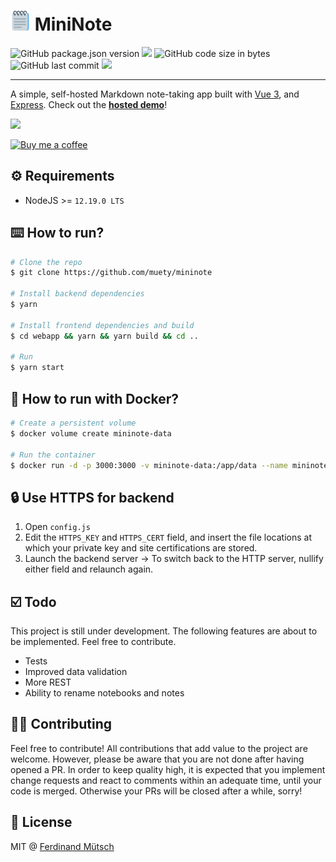 # ![](webapp/public/favicon-32x32.png) MiniNote
![GitHub package.json version](https://badges.fw-web.space/github/package-json/v/muety/mininote?style=flat-square)
![](https://badges.fw-web.space/github/license/muety/mininote?style=flat-square)
![GitHub code size in bytes](https://badges.fw-web.space/github/languages/code-size/muety/mininote?style=flat-square)
![GitHub last commit](https://badges.fw-web.space/github/last-commit/muety/mininote?style=flat-square)
[![](https://badges.fw-web.space/liberapay/receives/muety.svg?logo=liberapay&style=flat-square)](https://liberapay.com/muety/)

---

A simple, self-hosted Markdown note-taking app built with [Vue 3](https://v3.vuejs.org), and [Express](http://expressjs.com). Check out the **[hosted demo](https://apps.muetsch.io/mininote)**!

![](https://i.imgur.com/Y9TFu6w.png)

[![Buy me a coffee](https://www.buymeacoffee.com/assets/img/custom_images/orange_img.png)](https://buymeacoff.ee/n1try)


## ⚙️ Requirements
* NodeJS >= `12.19.0 LTS`

## ⌨️ How to run?
```bash
# Clone the repo
$ git clone https://github.com/muety/mininote

# Install backend dependencies
$ yarn

# Install frontend dependencies and build
$ cd webapp && yarn && yarn build && cd ..

# Run
$ yarn start
```

## 🐳 How to run with Docker?
```bash
# Create a persistent volume
$ docker volume create mininote-data

# Run the container
$ docker run -d -p 3000:3000 -v mininote-data:/app/data --name mininote n1try/mininote
```

## 🔒 Use HTTPS for backend
1. Open `config.js`
2. Edit the `HTTPS_KEY` and `HTTPS_CERT` field, and insert the file locations at which your private key and site certifications are stored.
3. Launch the backend server
-> To switch back to the HTTP server, nullify either field and relaunch again.

## ☑️ Todo
This project is still under development. The following features are about to be implemented. Feel free to contribute.
* Tests
* Improved data validation
* More REST
* Ability to rename notebooks and notes

## 🧑‍💻 Contributing
Feel free to contribute! All contributions that add value to the project are welcome. However, please be aware that you are not done after having opened a PR. In order to keep quality high, it is expected that you implement change requests and react to comments within an adequate time, until your code is merged. Otherwise your PRs will be closed after a while, sorry!

## 📓 License
MIT @ [Ferdinand Mütsch](https://muetsch.io)
